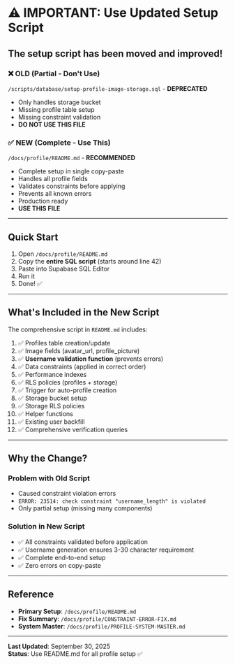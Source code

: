 # ⚠️ IMPORTANT: Use Updated Setup Script

## The setup script has been moved and improved!

### ❌ OLD (Partial - Don't Use)
`/scripts/database/setup-profile-image-storage.sql` - **DEPRECATED**
- Only handles storage bucket
- Missing profile table setup
- Missing constraint validation
- **DO NOT USE THIS FILE**

### ✅ NEW (Complete - Use This)
`/docs/profile/README.md` - **RECOMMENDED**
- Complete setup in single copy-paste
- Handles all profile fields
- Validates constraints before applying
- Prevents all known errors
- Production ready
- **USE THIS FILE**

---

## Quick Start

1. Open `/docs/profile/README.md`
2. Copy the **entire SQL script** (starts around line 42)
3. Paste into Supabase SQL Editor
4. Run it
5. Done! ✅

---

## What's Included in the New Script

The comprehensive script in `README.md` includes:

1. ✅ Profiles table creation/update
2. ✅ Image fields (avatar_url, profile_picture)
3. ✅ **Username validation function** (prevents errors)
4. ✅ Data constraints (applied in correct order)
5. ✅ Performance indexes
6. ✅ RLS policies (profiles + storage)
7. ✅ Trigger for auto-profile creation
8. ✅ Storage bucket setup
9. ✅ Storage RLS policies
10. ✅ Helper functions
11. ✅ Existing user backfill
12. ✅ Comprehensive verification queries

---

## Why the Change?

### Problem with Old Script
- Caused constraint violation errors
- `ERROR: 23514: check constraint "username_length" is violated`
- Only partial setup (missing many components)

### Solution in New Script
- ✅ All constraints validated before application
- ✅ Username generation ensures 3-30 character requirement
- ✅ Complete end-to-end setup
- ✅ Zero errors on copy-paste

---

## Reference

- **Primary Setup**: `/docs/profile/README.md`
- **Fix Summary**: `/docs/profile/CONSTRAINT-ERROR-FIX.md`
- **System Master**: `/docs/profile/PROFILE-SYSTEM-MASTER.md`

---

**Last Updated**: September 30, 2025  
**Status**: Use README.md for all profile setup ✅
